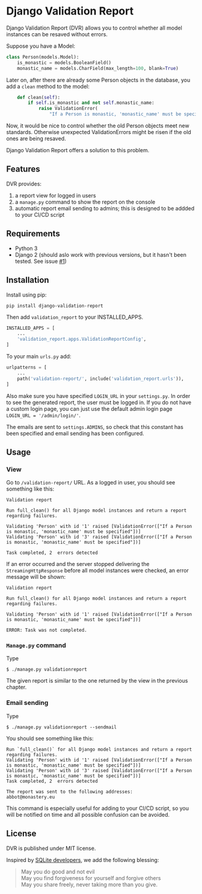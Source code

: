 # Django Validation Report

Django Validation Report (DVR) allows you to control whether all model instances can be resaved without errors.

Suppose you have a Model:

```py
class Person(models.Model):
    is_monastic = models.BooleanField()
    monastic_name = models.CharField(max_length=100, blank=True)
```

Later on, after there are already some Person objects in the database, you add a `clean` method to the model:

```py
    def clean(self):
        if self.is_monastic and not self.monastic_name:
            raise ValidationError(
                "If a Person is monastic, 'monastic_name' must be specified")
```

Now, it would be nice to control whether the old Person objects meet new standards. Otherwise unexpected ValidationErrors might be risen if the old ones are being resaved.

Django Validation Report offers a solution to this problem.

## Features

DVR provides:

1. a report view for logged in users
2. a `manage.py` command to show the report on the console
3. automatic report email sending to admins; this is designed to be addded to your CI/CD script

## Requirements

- Python 3
- Django 2 (should aslo work with previous versions, but it hasn't been tested. See issue [#1](https://github.com/eeriksp/django-validation-report/issues/1))

## Installation

Install using pip:

```
pip install django-validation-report
```

Then add `validation_report` to your INSTALLED_APPS.

```py
INSTALLED_APPS = [
    ...
    'validation_report.apps.ValidationReportConfig',
]
```

To your main `urls.py` add:

```py
urlpatterns = [
    ...
    path('validation-report/', include('validation_report.urls')),
]
```

Also make sure you have specified `LOGIN_URL` in your `settings.py`. In order to see the generated report, the user must be logged in. If you do not have a custom login page, you can just use the default admin login page `LOGIN_URL = '/admin/login/'`.

The emails are sent to `settings.ADMINS`, so check that this constant has been specified and email sending has been configured.

## Usage

### View

Go to `/validation-report/` URL. As a logged in user, you should see something like this:

```
Validation report

Run full_clean() for all Django model instances and return a report regarding failures.

Validating 'Person' with id '1' raised [ValidationError(["If a Person is monastic, 'monastic_name' must be specified"])]
Validating 'Person' with id '3' raised [ValidationError(["If a Person is monastic, 'monastic_name' must be specified"])]

Task completed, 2  errors detected
```


If an error occurred and the server stopped delivering the `StreamingHttpResponse` before all model instances were checked, an error message will be shown:

```
Validation report

Run full_clean() for all Django model instances and return a report regarding failures.

Validating 'Person' with id '1' raised [ValidationError(["If a Person is monastic, 'monastic_name' must be specified"])]

ERROR: Task was not completed.
```

### `Manage.py` command

Type

```
$ ./manage.py validationreport
```
The given report is similar to the one returned by the view in the previous chapter.

### Email sending

Type

```
$ ./manage.py validationreport --sendmail
```
You should see something like this:

```
Run `full_clean()` for all Django model instances and return a report regarding failures.
Validating 'Person' with id '1' raised [ValidationError(["If a Person is monastic, 'monastic_name' must be specified"])]
Validating 'Person' with id '3' raised [ValidationError(["If a Person is monastic, 'monastic_name' must be specified"])]
Task completed, 2  errors detected

The report was sent to the following addresses:
abbot@monastery.eu
```

This command is especially useful for adding to your CI/CD script, so you will be notified on time and all possible confusion can be avoided.

## License

DVR is published under MIT license.

Inspired by [SQLite developers](https://www.sqlite.org/different.html), we add the following blessing:

>May you do good and not evil\
May you find forgiveness for yourself and forgive others\
May you share freely, never taking more than you give.